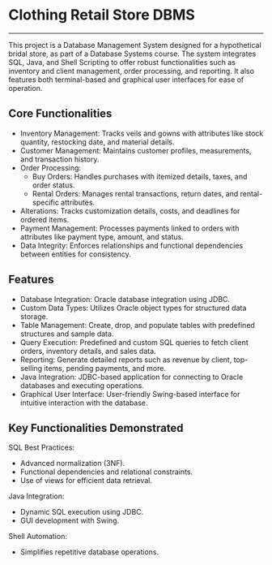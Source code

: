 # **Clothing Retail Store DBMS**
---
This project is a Database Management System designed for a hypothetical bridal store, as part of a Database Systems course. The system integrates SQL, Java, and Shell Scripting to offer robust functionalities such as inventory and client management, order processing, and reporting. It also features both terminal-based and graphical user interfaces for ease of operation.

## Core Functionalities

- Inventory Management: Tracks veils and gowns with attributes like stock quantity, restocking date, and material details.
- Customer Management: Maintains customer profiles, measurements, and transaction history.
- Order Processing:
  - Buy Orders: Handles purchases with itemized details, taxes, and order status.
  - Rental Orders: Manages rental transactions, return dates, and rental-specific attributes.
- Alterations: Tracks customization details, costs, and deadlines for ordered items.
- Payment Management: Processes payments linked to orders with attributes like payment type, amount, and status.
- Data Integrity: Enforces relationships and functional dependencies between entities for consistency.

## Features

- Database Integration: Oracle database integration using JDBC.
- Custom Data Types: Utilizes Oracle object types for structured data storage.
- Table Management:
Create, drop, and populate tables with predefined structures and sample data.
- Query Execution:
Predefined and custom SQL queries to fetch client orders, inventory details, and sales data.
- Reporting:
Generate detailed reports such as revenue by client, top-selling items, pending payments, and more.
- Java Integration:
JDBC-based application for connecting to Oracle databases and executing operations.
- Graphical User Interface:
User-friendly Swing-based interface for intuitive interaction with the database.

## Key Functionalities Demonstrated

SQL Best Practices:
- Advanced normalization (3NF).
- Functional dependencies and relational constraints.
- Use of views for efficient data retrieval.

Java Integration:
- Dynamic SQL execution using JDBC.
- GUI development with Swing.

Shell Automation:
- Simplifies repetitive database operations.
